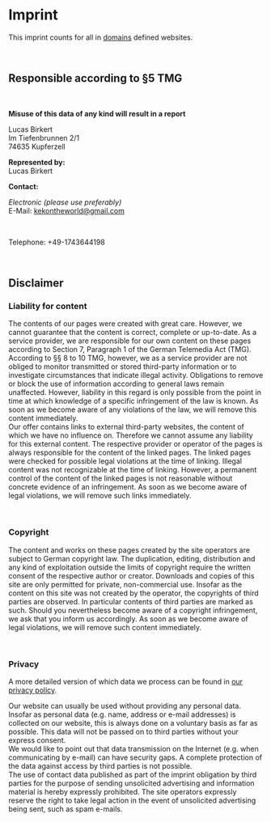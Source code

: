 # Imprint
This imprint counts for all in <a href="domains">domains</a> defined websites.

<br>

## **Responsible according to §5 TMG**

<br>

**Misuse of this data of any kind will result in a report**<br>

Lucas Birkert<br>
Im Tiefenbrunnen 2/1<br>
74635 Kupferzell<br>

**Represented by:**<br>
Lucas Birkert<br>

**Contact:**

*Electronic (please use preferably)*<br>
E-Mail: <a href='mailto:kekontheworld@gmail.com'>kekontheworld@gmail.com</a>

</br>

Telephone: +49-1743644198

<br>

## **Disclaimer**

### Liability for content
The contents of our pages were created with great care. However, we cannot guarantee that the content is correct, complete or up-to-date. As a service provider, we are responsible for our own content on these pages according to Section 7, Paragraph 1 of the German Telemedia Act (TMG). According to §§ 8 to 10 TMG, however, we as a service provider are not obliged to monitor transmitted or stored third-party information or to investigate circumstances that indicate illegal activity. Obligations to remove or block the use of information according to general laws remain unaffected. However, liability in this regard is only possible from the point in time at which knowledge of a specific infringement of the law is known. As soon as we become aware of any violations of the law, we will remove this content immediately.
<br>
Our offer contains links to external third-party websites, the content of which we have no influence on. Therefore we cannot assume any liability for this external content. The respective provider or operator of the pages is always responsible for the content of the linked pages. The linked pages were checked for possible legal violations at the time of linking. Illegal content was not recognizable at the time of linking. However, a permanent control of the content of the linked pages is not reasonable without concrete evidence of an infringement. As soon as we become aware of legal violations, we will remove such links immediately.

<br>

### Copyright
The content and works on these pages created by the site operators are subject to German copyright law. The duplication, editing, distribution and any kind of exploitation outside the limits of copyright require the written consent of the respective author or creator. Downloads and copies of this site are only permitted for private, non-commercial use. Insofar as the content on this site was not created by the operator, the copyrights of third parties are observed. In particular contents of third parties are marked as such. Should you nevertheless become aware of a copyright infringement, we ask that you inform us accordingly. As soon as we become aware of legal violations, we will remove such content immediately.

<br>

### Privacy
A more detailed version of which data we process can be found in <a href="privacy">our privacy policy</a>.
<br>

Our website can usually be used without providing any personal data. Insofar as personal data (e.g. name, address or e-mail addresses) is collected on our website, this is always done on a voluntary basis as far as possible. This data will not be passed on to third parties without your express consent. <br>
We would like to point out that data transmission on the Internet (e.g. when communicating by e-mail) can have security gaps. A complete protection of the data against access by third parties is not possible. <br>
The use of contact data published as part of the imprint obligation by third parties for the purpose of sending unsolicited advertising and information material is hereby expressly prohibited. The site operators expressly reserve the right to take legal action in the event of unsolicited advertising being sent, such as spam e-mails. 